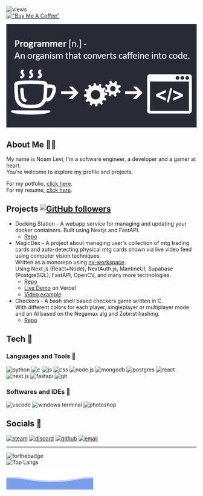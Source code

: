 ![views](https://komarev.com/ghpvc/?username=LooLzzz&color=green)  
[!["Buy Me A Coffee"](https://www.buymeacoffee.com/assets/img/custom_images/orange_img.png)](https://www.buymeacoffee.com/loolzzz)

![banner](./banner.png)  

## About Me 💁‍♂️

My name is Noam Levi, I'm a software engineer, a developer and a gamer at heart.  
You're welcome to explore my profile and projects.

For my potfolio, [click here](https://noamlevi.dev).  
For my resume, [click here](https://drive.google.com/file/d/1cY4iZiepFwAUlLaSyZ1vsTD_p_q0IfX0/view?usp=sharing).

## Projects [![GitHub followers](https://img.shields.io/github/followers/LooLzzz.svg?style=social&label=Follow&maxAge=2592000)](https://github.com/LooLzzz?tab=followers)

* Docking Station - A webapp service for managing and updating your docker containers.
  Built using Nextjs and FastAPI.
  * [Repo](https://github.com/LooLzzz/docking-station/)
* MagicDex - A project about managing user's collection of mtg trading cards and auto-detecting physical mtg cards shown via live video feed using computer vision techniques.  
  Written as a monorepo using [nx-workspace](https://nx.dev/).  
  Using Next.js (React+Node), NextAuth.js, MantineUI, Supabase (PostgreSQL), FastAPI, OpenCV, and many more technologies.
  * [Repo](https://github.com/loolzzz/magicdex-nextjs)
  * [Live Demo](https://magicdex-dev.vercel.app/) on Vercel
  * [Video example](https://user-images.githubusercontent.com/8081213/195080193-718686a4-4e7c-4034-9b1f-19ec2303041b.mp4)
* Checkers - A bash shell based checkers game written in C.  
  With different colors for each player, singleplayer or multiplayer mode and an AI based on the Negamax alg and Zobrist hashing.  
  * [Repo](https://github.com/LooLzzz/checkers)

## Tech 🔧

### Languages and Tools 🍕

![python](https://img.icons8.com/color/32/000000/python--v1.png)
![c](https://img.icons8.com/color/32/000000/c-programming.png)
![js](https://img.icons8.com/color/32/000000/javascript--v1.png)
![css](https://img.icons8.com/color/32/000000/css3.png)
![node.js](https://img.icons8.com/color/35/000000/nodejs.png)
![mongodb](https://img.icons8.com/color/35/000000/mongodb.png)
![postgres](https://img.icons8.com/?size=35&id=38561&format=png)
![react](https://img.icons8.com/officexs/32/000000/react.png)  
![next.js](https://img.icons8.com/?size=35&id=yUdJlcKanVbh&format=png)
![fastapi](https://fastapi.tiangolo.com/img/icon-white.svg)
![git](https://img.icons8.com/color/32/000000/git.png)

### Softwares and IDEs 🧾

![vscode](https://img.icons8.com/fluent/32/000000/visual-studio-code-2019.png)
<img alt="windows terminal" src="https://raw.githubusercontent.com/microsoft/terminal/master/res/terminal.ico" width="32px" />
![photoshop](https://img.icons8.com/color/32/000000/adobe-photoshop--v1.png)

## Socials 🔗

[![steam](https://img.icons8.com/fluent/32/000000/steam.png)](https://steamcommunity.com/id/LooLzzz)
[![discord](https://img.icons8.com/color/32/000000/discord-logo.png)](https://discordapp.com/users/588830154311204896)
[![github](https://img.icons8.com/ios-glyphs/32/ffffff/github.png)](https://github.com/LooLzzz)
[![email](https://img.icons8.com/material-rounded/33/eeeeee/filled-message.png)](mailto:noaml12@gmail.com)

---

![forthebadge](https://forthebadge.com/images/badges/powered-by-coffee.svg)  
![Top Langs](https://github-readme-stats.vercel.app/api/top-langs/?username=LooLzzz&layout=compact)

![bottom header](./bottom_header.svg)
